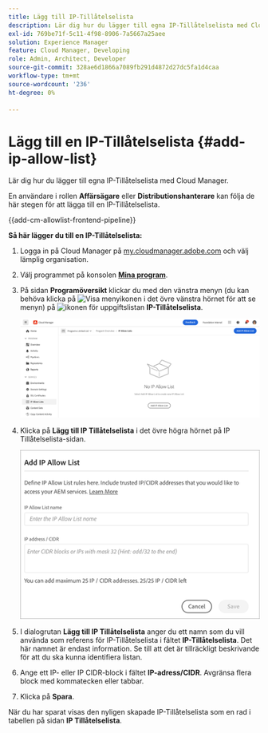 ```yaml
---
title: Lägg till IP-Tillåtelselista
description: Lär dig hur du lägger till egna IP-Tillåtelselista med Cloud Manager.
exl-id: 769be71f-5c11-4f98-8906-7a5667a25aee
solution: Experience Manager
feature: Cloud Manager, Developing
role: Admin, Architect, Developer
source-git-commit: 328ae6d1866a7089fb291d4872d27dc5fa1d4caa
workflow-type: tm+mt
source-wordcount: '236'
ht-degree: 0%

---
```



# Lägg till en IP-Tillåtelselista {#add-ip-allow-list}

Lär dig hur du lägger till egna IP-Tillåtelselista med Cloud Manager.

En användare i rollen **Affärsägare** eller **Distributionshanterare** kan följa de här stegen för att lägga till en IP-Tillåtelselista.

{{add-cm-allowlist-frontend-pipeline}}

**Så här lägger du till en IP-Tillåtelselista:**

1. Logga in på Cloud Manager på [my.cloudmanager.adobe.com](https://my.cloudmanager.adobe.com/) och välj lämplig organisation.

1. Välj programmet på konsolen **[Mina program](/help/implementing/cloud-manager/navigation.md#my-programs)**.

1. På sidan **Programöversikt** klickar du med den vänstra menyn (du kan behöva klicka på ![Visa menyikonen](https://spectrum.adobe.com/static/icons/workflow_18/Smock_ShowMenu_18_N.svg) i det övre vänstra hörnet för att se menyn) på ![ikonen för uppgiftslistan](https://spectrum.adobe.com/static/icons/workflow_18/Smock_TaskList_18_N.svg) **IP-Tillåtelselista**.

   ![Alternativet IP-Tillåtelselista på den vänstra menyn](/help/implementing/cloud-manager/assets/ip-allow-list/ip-allow-list-create.png)

1. Klicka på **Lägg till IP Tillåtelselista** i det övre högra hörnet på IP Tillåtelselista-sidan.

   ![Dialogrutan Lägg till IP-Tillåtelselista](/help/implementing/cloud-manager/assets/ip-allow-list/ip-allow-list-create02.png)

1. I dialogrutan **Lägg till IP Tillåtelselista** anger du ett namn som du vill använda som referens för IP-Tillåtelselista i fältet **IP-Tillåtelselista**. Det här namnet är endast information. Se till att det är tillräckligt beskrivande för att du ska kunna identifiera listan.

1. Ange ett IP- eller IP CIDR-block i fältet **IP-adress/CIDR**. Avgränsa flera block med kommatecken eller tabbar.

1. Klicka på **Spara**.

När du har sparat visas den nyligen skapade IP-Tillåtelselista som en rad i tabellen på sidan **IP Tillåtelselista**.

